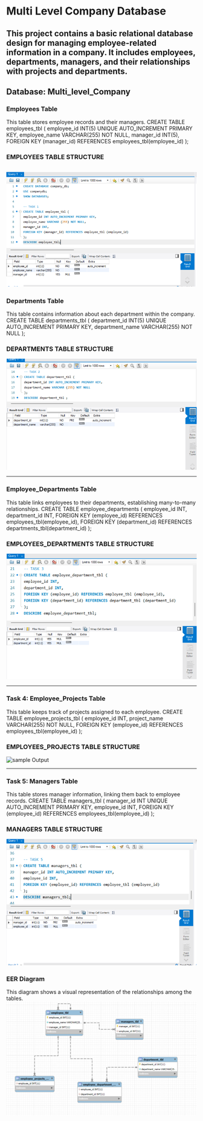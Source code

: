 # Multi Level Company Database 
This project contains a basic relational database design for managing employee-related information in a company.
It includes employees, departments, managers, and their relationships with projects and departments.
---

## Database: Multi_level_Company

### Employees Table

This table stores employee records and their managers.
CREATE TABLE employees_tbl (
    employee_id INT(5) UNIQUE AUTO_INCREMENT PRIMARY KEY,
    employee_name VARCHAR(255) NOT NULL,
    manager_id INT(5),
    FOREIGN KEY (manager_id) REFERENCES employees_tbl(employee_id)
);
### EMPLOYEES TABLE STRUCTURE

![sample Output](images/employee_tbl.PNG)
---

### Departments Table

This table contains information about each department within the company.
CREATE TABLE departments_tbl (
    department_id INT(5) UNIQUE AUTO_INCREMENT PRIMARY KEY,
    department_name VARCHAR(255) NOT NULL
);
### DEPARTMENTS TABLE STRUCTURE
![sample Output](images/dept_tbl.PNG)

---

### Employee_Departments Table

This table links employees to their departments, establishing many-to-many relationships.
CREATE TABLE employee_departments (
    employee_id INT,
    department_id INT,
    FOREIGN KEY (employee_id) REFERENCES employees_tbl(employee_id),
    FOREIGN KEY (department_id) REFERENCES departments_tbl(department_id)
);
### EMPLOYEES_DEPARTMENTS TABLE STRUCTURE
![sample Output](images/emp_dept.PNG)

---

### Task 4: Employee_Projects Table
This table keeps track of projects assigned to each employee.
CREATE TABLE employee_projects_tbl (
    employee_id INT,
    project_name VARCHAR(255) NOT NULL,
    FOREIGN KEY (employee_id) REFERENCES employees_tbl(employee_id)
);
### EMPLOYEES_PROJECTS TABLE STRUCTURE
![sample Output](images/emp_prog_tbl.PNG)

---

### Task 5: Managers Table
This table stores manager information, linking them back to employee records.
CREATE TABLE managers_tbl (
    manager_id INT UNIQUE AUTO_INCREMENT PRIMARY KEY,
    employee_id INT,
    FOREIGN KEY (employee_id) REFERENCES employees_tbl(employee_id)
);
### MANAGERS TABLE STRUCTURE
![sample Output](images/manager_tbl.PNG)

### EER Diagram
This diagram shows a visual representation of the relationships among the tables.
![sample Output](images/erd.PNG)
